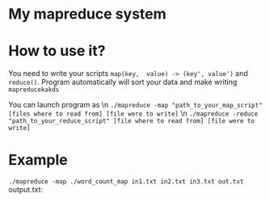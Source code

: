 # My mapreduce system

# How to use it?
You need to write your scripts ```map(key,  value) -> (key', value')``` and ```reduce()```. Program automatically will sort your data and make writing ```mapreducekakds```

You can launch program as \n
```./mapreduce -map "path_to_your_map_script" [files where to read from] [file were to write]``` \n
```./mapreduce -reduce "path_to_your_reduce_script" [file where to read from] [file were to write]```

# Example
```./mapreduce -map ./word_count_map in1.txt in2.txt in3.txt out.txt```
output.txt:
